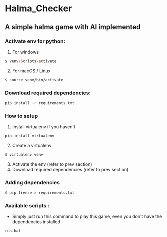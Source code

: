 # Halma_Checker
A simple halma game with AI implemented
---

### Activate env for python:
1. For windows
```bash
$ venv\Scripts\activate
```
2. For macOS / Linux
```bash
$ source venv/bin/activate
```
### Download required dependencies:
```bash
pip install -r requirements.txt
```

### How to setup
1. Install virtualenv if you haven't
```bash
pip install virtualenv
```
2. Create a virtualenv
```bash
$ virtualenv venv
```
3. Activate the env (refer to prev section)
4. Download required dependencies (refer to prev section)

### Adding dependencies
```bash
$ pip freeze > requirements.txt
```

### Available scripts :
- Simply just run this command to play this game, even you don't have the dependencies installed : 
```bash
run.bat
```